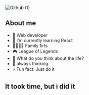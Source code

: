 
    
![Github (1)](https://github.com/Christalpena/Christalpena/assets/107286072/74413272-199b-416f-b2a3-043edd3224b0)


<!--
**Christalpena/Christalpena** is a ✨ _special_ ✨ repository because its `README.md` (this file) appears on your GitHub profile.

Here are some ideas to get you started:
-->

## About me
  
- 🔭 Web developer
- 🌱 I’m currently learning React
- 👨‍👩‍👧‍👧 Family firts
- 🎮 League of Legends
- 🤔 What do you think about the life?
- 💬 always thinking
- ⚡ Fun fact: Just do it 

## It took time, but i did it

